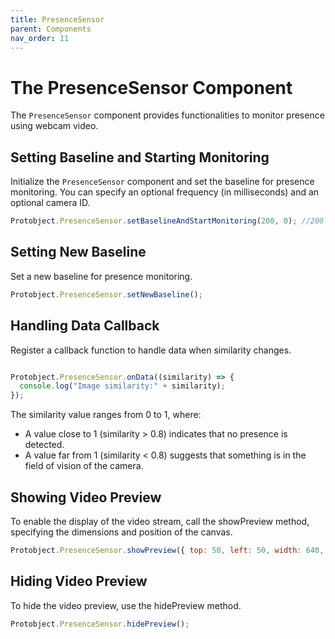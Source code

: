 ```yaml
---
title: PresenceSensor 
parent: Components
nav_order: 11
---
```


# The PresenceSensor Component

The `PresenceSensor` component provides functionalities to monitor presence using webcam video.


## Setting Baseline and Starting Monitoring

Initialize the `PresenceSensor` component and set the baseline for presence monitoring. You can specify an optional frequency (in milliseconds) and an optional camera ID.

```javascript
Protobject.PresenceSensor.setBaselineAndStartMonitoring(200, 0); //200 is the frequency of detection; 0 is the webcam id
```

## Setting New Baseline
Set a new baseline for presence monitoring.

```javascript
Protobject.PresenceSensor.setNewBaseline();
```

## Handling Data Callback
Register a callback function to handle data when similarity changes.

```javascript

Protobject.PresenceSensor.onData((similarity) => {
  console.log("Image similarity:" + similarity);
});
```

The similarity value ranges from 0 to 1, where:

- A value close to 1 (similarity > 0.8) indicates that no presence is detected.
- A value far from 1 (similarity < 0.8) suggests that something is in the field of vision of the camera.




## Showing Video Preview
To enable the display of the video stream, call the showPreview method, specifying the dimensions and position of the canvas.

```javascript
Protobject.PresenceSensor.showPreview({ top: 50, left: 50, width: 640, height: 480 });


```

## Hiding Video Preview
To hide the video preview, use the hidePreview method.

```javascript
Protobject.PresenceSensor.hidePreview();


```